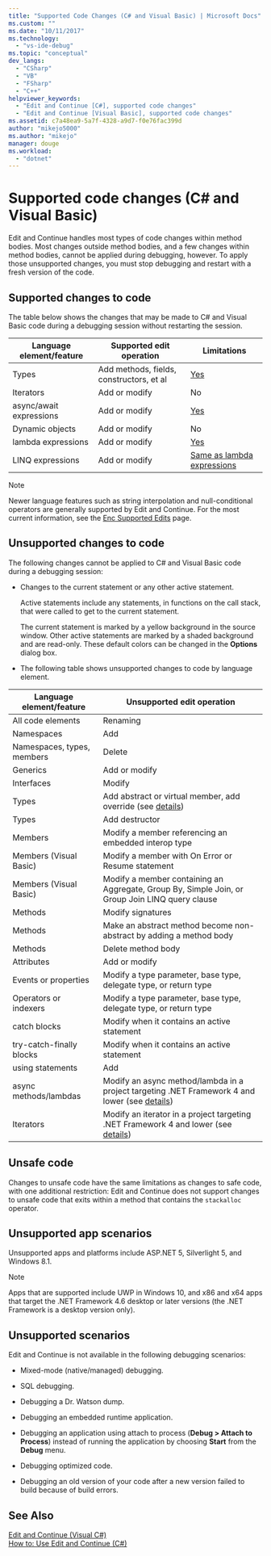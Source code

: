 ```yaml
---
title: "Supported Code Changes (C# and Visual Basic) | Microsoft Docs"
ms.custom: ""
ms.date: "10/11/2017"
ms.technology: 
  - "vs-ide-debug"
ms.topic: "conceptual"
dev_langs: 
  - "CSharp"
  - "VB"
  - "FSharp"
  - "C++"
helpviewer_keywords: 
  - "Edit and Continue [C#], supported code changes"
  - "Edit and Continue [Visual Basic], supported code changes"
ms.assetid: c7a48ea9-5a7f-4328-a9d7-f0e76fac399d
author: "mikejo5000"
ms.author: "mikejo"
manager: douge
ms.workload: 
  - "dotnet"
---
```

# Supported code changes (C# and Visual Basic)
Edit and Continue handles most types of code changes within method bodies. Most changes outside method bodies, and a few changes within method bodies, cannot be applied during debugging, however. To apply those unsupported changes, you must stop debugging and restart with a fresh version of the code.

## Supported changes to code

The table below shows the changes that may be made to C# and Visual Basic code during a debugging session without restarting the session.

|Language element/feature|Supported edit operation|Limitations|
|-|-|-|
|Types|Add methods, fields, constructors, et al|[Yes](https://github.com/dotnet/roslyn/wiki/EnC-Supported-Edits)|
|Iterators|Add or modify|No|
|async/await expressions|Add or modify|[Yes](https://github.com/dotnet/roslyn/wiki/EnC-Supported-Edits)|
|Dynamic objects|Add or modify|No|
|lambda expressions|Add or modify|[Yes](https://github.com/dotnet/roslyn/wiki/EnC-Supported-Edits)|
|LINQ expressions|Add or modify|[Same as lambda expressions](https://github.com/dotnet/roslyn/wiki/EnC-Supported-Edits)|

> [!NOTE]
> Newer language features such as string interpolation and null-conditional operators are generally supported by Edit and Continue. For the most current information, see the [Enc Supported Edits](https://github.com/dotnet/roslyn/wiki/EnC-Supported-Edits) page.

## Unsupported changes to code
 The following changes cannot be applied to C# and Visual Basic code during a debugging session:  
  
-   Changes to the current statement or any other active statement.  
  
     Active statements include any statements, in functions on the call stack, that were called to get to the current statement.  
  
     The current statement is marked by a yellow background in the source window. Other active statements are marked by a shaded background and are read-only. These default colors can be changed in the **Options** dialog box.

- The following table shows unsupported changes to code by language element.

|Language element/feature|Unsupported edit operation|
|-|-|
|All code elements|Renaming|
|Namespaces|Add|
|Namespaces, types, members|Delete|
|Generics|Add or modify|
|Interfaces|Modify|
|Types|Add abstract or virtual member, add override (see [details](https://github.com/dotnet/roslyn/wiki/EnC-Supported-Edits))|
|Types|Add destructor|
|Members|Modify a member referencing an embedded interop type|
|Members (Visual Basic)|Modify a member with On Error or Resume statement|
|Members (Visual Basic)|Modify a member containing an Aggregate, Group By, Simple Join, or Group Join LINQ query clause|
|Methods|Modify signatures|
|Methods|Make an abstract method become non-abstract by adding a method body|
|Methods|Delete method body|
|Attributes|Add or modify|
|Events or properties|Modify a type parameter, base type, delegate type, or return type |
|Operators or indexers|Modify a type parameter, base type, delegate type, or return type |
|catch blocks|Modify when it contains an active statement|
|try-catch-finally blocks|Modify when it contains an active statement|
|using statements|Add|
|async methods/lambdas|Modify an async method/lambda in a project targeting .NET Framework 4 and lower (see [details](https://github.com/dotnet/roslyn/wiki/EnC-Supported-Edits))|
|Iterators|Modify an iterator in a project targeting .NET Framework 4 and lower (see [details](https://github.com/dotnet/roslyn/wiki/EnC-Supported-Edits))|
  
## Unsafe code  
 Changes to unsafe code have the same limitations as changes to safe code, with one additional restriction: Edit and Continue does not support changes to unsafe code that exits within a method that contains the `stackalloc` operator.  

## Unsupported app scenarios

Unsupported apps and platforms include ASP.NET 5, Silverlight 5, and Windows 8.1.

> [!NOTE]
> Apps that are supported include UWP in Windows 10, and x86 and x64 apps that target the .NET Framework 4.6 desktop or later versions (the .NET Framework is a desktop version only).
  
## Unsupported scenarios  
 Edit and Continue is not available in the following debugging scenarios:  
  
-   Mixed-mode (native/managed) debugging.  
  
-   SQL debugging.  
  
-   Debugging a Dr. Watson dump.  
  
-   Debugging an embedded runtime application.  
  
-   Debugging an application using attach to process (**Debug > Attach to Process**) instead of running the application by choosing **Start** from the **Debug** menu.  
  
-   Debugging optimized code.  
  
-   Debugging an old version of your code after a new version failed to build because of build errors.
  
## See Also  
 [Edit and Continue (Visual C#)](../debugger/edit-and-continue-visual-csharp.md)   
 [How to: Use Edit and Continue (C#)](../debugger/how-to-use-edit-and-continue-csharp.md)